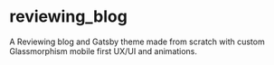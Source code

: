 # reviewing_blog
A Reviewing blog and Gatsby theme made from scratch with custom Glassmorphism mobile first UX/UI and animations.
